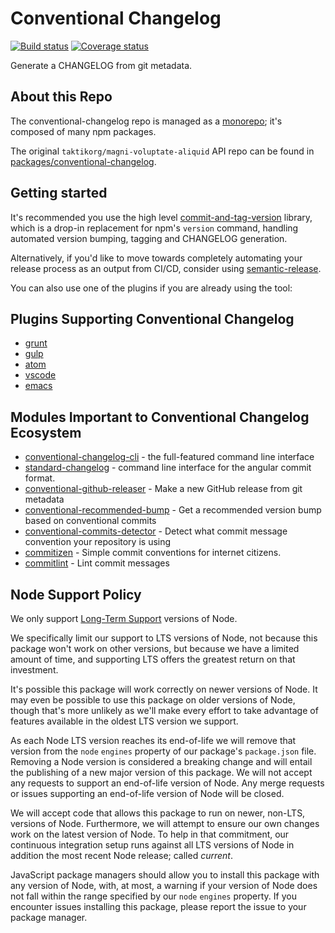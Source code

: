 # Conventional Changelog

[![Build status][build]][build-url]
[![Coverage status][coverage]][coverage-url]

[build]: https://img.shields.io/github/actions/workflow/status/taktikorg/magni-voluptate-aliquid/tests.yaml?branch=master
[build-url]: https://github.com/taktikorg/magni-voluptate-aliquid/actions

[coverage]: https://coveralls.io/repos/github/taktikorg/magni-voluptate-aliquid/badge.svg?branch=master
[coverage-url]: https://coveralls.io/github/taktikorg/magni-voluptate-aliquid?branch=master

Generate a CHANGELOG from git metadata.

## About this Repo

The conventional-changelog repo is managed as a [monorepo](https://github.com/babel/babel/blob/master/doc/design/monorepo.md); it's composed of many npm packages.

The original `taktikorg/magni-voluptate-aliquid` API repo can be
found in [packages/conventional-changelog](https://github.com/taktikorg/magni-voluptate-aliquid/tree/master/packages/conventional-changelog).

## Getting started

It's recommended you use the high level [commit-and-tag-version](https://github.com/absolute-version/commit-and-tag-version) library, which is a drop-in replacement for npm's `version` command, handling automated version bumping, tagging and CHANGELOG generation.

Alternatively, if you'd like to move towards completely automating your release process as an output from CI/CD, consider using [semantic-release](https://github.com/semantic-release/semantic-release).

You can also use one of the plugins if you are already using the tool:

## Plugins Supporting Conventional Changelog

- [grunt](https://github.com/btford/grunt-conventional-changelog)
- [gulp](https://github.com/taktikorg/magni-voluptate-aliquid/tree/master/packages/gulp-conventional-changelog)
- [atom](https://github.com/conventional-changelog/atom-conventional-changelog)
- [vscode](https://github.com/axetroy/vscode-changelog-generator)
- [emacs](https://github.com/liuyinz/emacs-conventional-changelog)

## Modules Important to Conventional Changelog Ecosystem

- [conventional-changelog-cli](https://github.com/taktikorg/magni-voluptate-aliquid/tree/master/packages/conventional-changelog-cli) - the full-featured command line interface
- [standard-changelog](https://github.com/taktikorg/magni-voluptate-aliquid/tree/master/packages/standard-changelog) - command line interface for the angular commit format.
- [conventional-github-releaser](https://github.com/conventional-changelog/conventional-github-releaser) - Make a new GitHub release from git metadata
- [conventional-recommended-bump](https://github.com/taktikorg/magni-voluptate-aliquid/tree/master/packages/conventional-recommended-bump) - Get a recommended version bump based on conventional commits
- [conventional-commits-detector](https://github.com/conventional-changelog/conventional-commits-detector) - Detect what commit message convention your repository is using
- [commitizen](https://github.com/commitizen/cz-cli) - Simple commit conventions for internet citizens.
- [commitlint](https://github.com/conventional-changelog/commitlint) - Lint commit messages

## Node Support Policy

We only support [Long-Term Support](https://github.com/nodejs/Release) versions of Node.

We specifically limit our support to LTS versions of Node, not because this package won't work on other versions, but because we have a limited amount of time, and supporting LTS offers the greatest return on that investment.

It's possible this package will work correctly on newer versions of Node. It may even be possible to use this package on older versions of Node, though that's more unlikely as we'll make every effort to take advantage of features available in the oldest LTS version we support.

As each Node LTS version reaches its end-of-life we will remove that version from the `node` `engines` property of our package's `package.json` file. Removing a Node version is considered a breaking change and will entail the publishing of a new major version of this package. We will not accept any requests to support an end-of-life version of Node. Any merge requests or issues supporting an end-of-life version of Node will be closed.

We will accept code that allows this package to run on newer, non-LTS, versions of Node. Furthermore, we will attempt to ensure our own changes work on the latest version of Node. To help in that commitment, our continuous integration setup runs against all LTS versions of Node in addition the most recent Node release; called _current_.

JavaScript package managers should allow you to install this package with any version of Node, with, at most, a warning if your version of Node does not fall within the range specified by our `node` `engines` property. If you encounter issues installing this package, please report the issue to your package manager.
